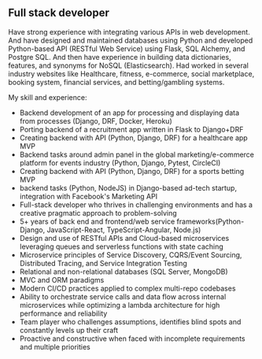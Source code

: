 ## Full stack developer 

<!--
**eugenedev87/eugenedev87** is a ✨ _special_ ✨ repository because its `README.md` (this file) appears on your GitHub profile.

Here are some ideas to get you started:

- 🔭 I’m currently working on .👋..
- 🌱 I’m currently learning ...
- 👯 I’m looking to collaborate on ...
- 🤔 I’m looking for help with ...
- 💬 Ask me about ...
- 📫 How to reach me: ...
- 😄 Pronouns: ...
- ⚡ Fun fact: ...
-->

Have strong experience with integrating various APIs in web development. And have designed and maintained databases using Python and developed Python-based API (RESTful Web Service) using Flask, SQL Alchemy, and Postgre SQL. And then have experience in building data dictionaries, features, and synonyms for NoSQL (Elasticsearch). Had worked in several industry websites like Healthcare, fitness, e-commerce, social marketplace, booking system, financial services, and betting/gambling systems.

My skill and experience:
- Backend development of an app for processing and displaying data from processes (Django, DRF, Docker, Heroku)
- Porting backend of a recruitment app written in Flask to Django+DRF
- Creating backend with API (Python, Django, DRF) for a healthcare app MVP
- Backend tasks around admin panel in the global marketing/e-commerce platform for events industry (Python, Django, Pytest, CircleCI)
- Creating backend with API (Python, Django, DRF) for a sports betting MVP
- backend tasks (Python, NodeJS) in Django-based ad-tech startup, integration with Facebook's Marketing API
- Full-stack developer who thrives in challenging environments and has a creative pragmatic approach to problem-solving
- 5+ years of back end and frontend/web service frameworks(Python-Django, JavaScript-React, TypeScript-Angular, Node.js)
- Design and use of RESTful APIs and Cloud-based microservices leveraging queues and serverless functions with state caching
- Microservice principles of Service Discovery, CQRS/Event Sourcing, Distributed Tracing, and Service Integration Testing
- Relational and non-relational databases (SQL Server, MongoDB)
- MVC and ORM paradigms
- Modern CI/CD practices applied to complex multi-repo codebases
- Ability to orchestrate service calls and data flow across internal microservices while optimizing a lambda architecture for high performance and reliability
- Team player who challenges assumptions, identifies blind spots and constantly levels up their craft
- Proactive and constructive when faced with incomplete requirements and multiple priorities
